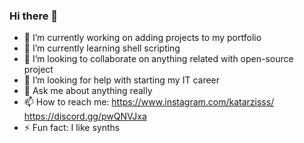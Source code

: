 ### Hi there 👋
- 🔭 I’m currently working on adding projects to my portfolio
- 🌱 I’m currently learning shell scripting
- 👯 I’m looking to collaborate on anything related with open-source project
- 🤔 I’m looking for help with starting my IT career
- 💬 Ask me about anything really
- 📫 How to reach me: https://www.instagram.com/katarzisss/ https://discord.gg/pwQNVJxa
- ⚡ Fun fact: I like synths

